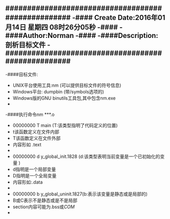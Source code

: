 ###################################################
-#### Create Date:2016年01月14日 星期四 08时26分05秒
-####
-####Author:Norman
-####
-####Description: 剖析目标文件
-###################################################
-
-####目标文件:
-    UNIX平台使用工具:nm  (可以提供目标文件的符号信息)
-    Windows平台: dumpbin (带/symbols选项的)
-    Windows版的GNU binutils工具包,其中包含nm.exe
-
-####执行命令nm ***.o
-    00000000 T main  (T:该类型指明了代码定义的位置)
-    t该函数定义在文件内部
-    T该函数定义在文件外部
-    内容形如 .text
-
-    00000000 d y_global_init.1828 (d:该类型表明当前变量是一个已初始化的变量 )
-    d指明是一个局部变量
-    D指明是一个全局变量
-    内容形如:.data
-
-    00000000 b y_global_uninit.1827(b:表示该变量是静态或是局部的)
-    B或C表示不是静态或是不是局部
-    section内容可能为.bss或*COM*
-
